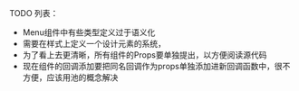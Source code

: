 TODO 列表： 
- Menu组件中有些类型定义过于语义化
- 需要在样式上定义一个设计元素的系统，
- 为了看上去更清晰，所有组件的Props要单独提出，以方便阅读源代码
- 现在组件的回调添加要把同名回调作为props单独添加进新回调函数中，很不方便，应该用池的概念解决
